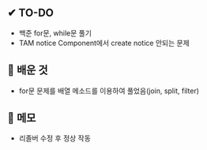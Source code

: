 ## ✔ TO-DO

- 백준 for문, while문 풀기
- TAM notice Component에서 create notice 안되는 문제

## 💾 배운 것
- for문 문제를 배열 메소드를 이용하여 풀었음(join, split, filter)
## 📝 메모
- 리졸버 수정 후 정상 작동

